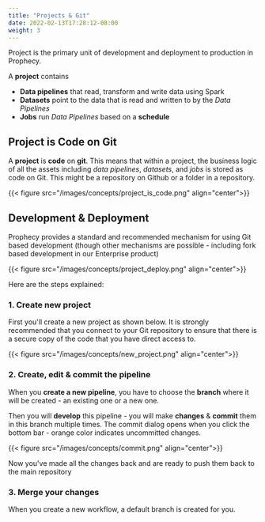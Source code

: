 ```yaml
---
title: "Projects & Git"
date: 2022-02-13T17:28:12-08:00
weight: 3
---
```


Project is the primary unit of development and deployment to production in Prophecy.

A **project** contains

* **Data pipelines** that read, transform and write data using Spark
* **Datasets** point to the data that is read and written to by the _Data Pipelines_
* **Jobs** run _Data Pipelines_ based on a **schedule**

## Project is Code on Git

A **project** is **code** on **git**. This means that within a project, the business logic of all the assets
including _data pipelines_, _datasets_, and _jobs_ is stored as code on Git. This might be a repository on Github
or a folder in a repository.

{{< figure src="/images/concepts/project_is_code.png" align="center">}}

## Development & Deployment

Prophecy provides a standard and recommended mechanism for using Git based development 
(though other mechanisms are possible - including fork based development in our Enterprise product)

{{< figure src="/images/concepts/project_deploy.png" align="center">}}

Here are the steps explained:

### 1. Create new project

First you'll create a new project as shown below. It is strongly recommended that you connect to your Git repository
to ensure that there is a secure copy of the code that you have direct access to.

{{< figure src="/images/concepts/new_project.png" align="center">}}

### 2. Create, edit & commit the pipeline

When you **create a new pipeline**, you have to choose the **branch** where it will be created - an existing one or a new one. 


Then you will **develop** this pipeline - you will make **changes** & **commit** them in this branch multiple times. 
The commit dialog opens when you click the bottom bar - orange color indicates uncommitted changes.

  
{{< figure src="/images/concepts/commit.png" align="center">}}

Now you've made all the changes back and are ready to push them back to the main repository

### 3. Merge your changes

When you create a new workflow, a default branch is created for you. 


